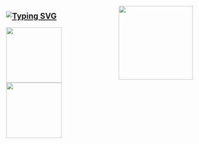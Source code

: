 <a href="https://smbot.com.br/"><img height="200px"  align="right" align="top" src="https://github.com/user-attachments/assets/f1455503-caab-46c1-ae26-1c32d2eafc78"></a>

## [![Typing SVG](https://readme-typing-svg.demolab.com?font=sans&weight=800&size=50&pause=3000&color=1B55E9&background=FFFFFF00&width=600&height=90&lines=Oi,+Bem-vindo(a)!+👋🏼;Eu+sou+Matheus+Lima!🧑🏻‍💻)](https://git.io/typing-svg)

<a href="https://www.linkedin.com/in/matheusbanqueiro/" target="blank">
  <code><img height="150em" src="https://github-readme-stats.vercel.app/api?username=matheusbanqueiro&show_icons=true&theme=blue&include_all_commits=true&count_private=true"/></code>
  <code><img height="150em" src="https://github-readme-stats.vercel.app/api/top-langs/?username=matheusbanqueiro&layout=compact&langs_count=7&theme=blue"/></code>
</div>

